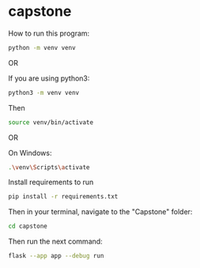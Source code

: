 # capstone

How to run this program:

```bash 
python -m venv venv 
```
OR 

If you are using python3:

```bash 
python3 -m venv venv 
```

Then

```bash 
source venv/bin/activate
```
OR 

On Windows: 
```bash 
.\venv\Scripts\activate
```

Install requirements to run 
```bash 
pip install -r requirements.txt
```

Then in your terminal, navigate to the "Capstone" folder:
```bash 
cd capstone
```
Then run the next command:
```bash 
flask --app app --debug run
```

